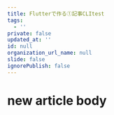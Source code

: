```yaml
---
title: Flutterで作る①記事CLItest
tags:
  - ''
private: false
updated_at: ''
id: null
organization_url_name: null
slide: false
ignorePublish: false
---
```

# new article body
